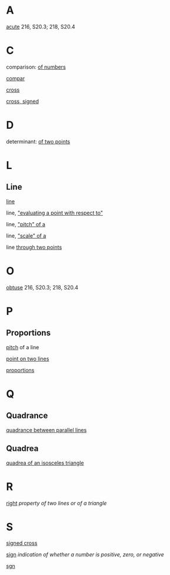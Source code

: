 A
=

[acute](../../Content/20/3/acuteObtuseRight.md) 216, S20.3; 218, S20.4

C
=

comparison: [of numbers](../../Content/0/1/compar.md) 

[compar](../../Content/0/1/compar.md)

[cross](../../Content/20/3/acuteObtuseRight.md)

[cross, signed](../../Content/20/3/acuteObtuseRight.md)

D
=

determinant:
[of two points](
../../Content/3/2/pointsAndLines2.md
)

L
=

Line
----

[line](
../../Content/3/1/pointsAndLines1.md
)

line, ["evaluating a point with respect to"](
../../Content/3/1/pointsAndLines1.md
)

line, ["pitch" of a](
../../Content/3/1/pointsAndLines1.md
)

line, ["scale" of a](
../../Content/3/1/pointsAndLines1.md
)

line [through two points](
../../Content/3/2/pointsAndLines2.md
)

O
=

[obtuse](../../Content/20/3/acuteObtuseRight.md) 216, S20.3; 218, S20.4

P
=

Proportions
-----------

[pitch](
../../Content/3/1/pointsAndLines1.md
) of a line

[point on two lines](
../../Content/3/3/pointOnTwoLines.md
)

[proportions](../../Content/2/2/proportions.md)

Q
=

Quadrance
---------

[quadrance between parallel lines](../../Content/5/4/quadranceBetweenLines.md)

Quadrea
-------

[quadrea of an isosceles triangle](../../Content/10/1/quadrea.isosceles.md)

R
=

[right](../../Content/20/3/acuteObtuseRight.md) _property of two lines or of a triangle_

S
=

[signed cross](../../Content/20/3/acuteObtuseRight.md)

[sign](../../Content/0/1/compar.md) _indication of whether a number is positive, zero, or negative_

[sgn](../../Content/0/1/compar.md)
